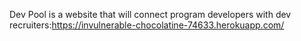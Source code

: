 Dev Pool is a website that will connect program developers with dev recruiters:https://invulnerable-chocolatine-74633.herokuapp.com/

